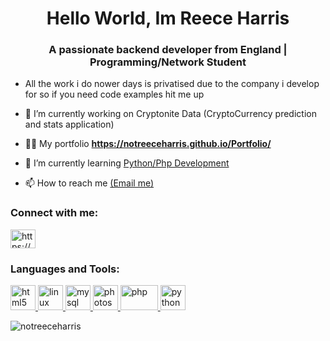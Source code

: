 <h1 align="center">Hello World, Im Reece Harris</h1>
<h3 align="center">A passionate backend developer from England | Programming/Network Student</h3>

- All the work i do nower days is privatised due to the company i develop for so if you need code examples hit me up

- 🔭 I’m currently working on Cryptonite Data (CryptoCurrency prediction and stats application)

- 👨‍💻 My portfolio **https://notreeceharris.github.io/Portfolio/**

- 🌱 I’m currently learning [Python/Php Development](https://github.com/NotReeceHarris)

- 📫 How to reach me [(Email me)](mailto:reece.harris98@protonmail.com)

<h3 align="left">Connect with me:</h3>
<p align="left">
<a href="https://www.linkedin.com/in/reece-harris-3215b91bb/" target="blank"><img align="center" src="https://cdn.jsdelivr.net/npm/simple-icons@3.0.1/icons/linkedin.svg" alt="https://www.linkedin.com/in/reece-harris-3215b91bb/" height="30" width="40" /></a>
</p>

<h3 align="left">Languages and Tools:</h3>
<p align="left"> <a href="https://www.w3.org/html/" target="_blank"> <img src="https://external-content.duckduckgo.com/iu/?u=https%3A%2F%2Flogos-download.com%2Fwp-content%2Fuploads%2F2017%2F07%2FHTML5_badge.png&f=1&nofb=1" alt="html5" width="40" height="40"/> </a> <a href="https://www.linux.org/" target="_blank"> <img src="https://external-content.duckduckgo.com/iu/?u=https%3A%2F%2Fcdn3.iconfinder.com%2Fdata%2Ficons%2Flogos-brands-3%2F24%2Flogo_brand_brands_logos_linux-512.png&f=1&nofb=1" alt="linux" width="40" height="40"/> </a> <a href="https://www.mysql.com/" target="_blank"> <img src="https://external-content.duckduckgo.com/iu/?u=https%3A%2F%2Fcdn.freebiesupply.com%2Flogos%2Flarge%2F2x%2Fmysql-5-logo-png-transparent.png&f=1&nofb=1" alt="mysql" width="40" height="40"/> </a> <a href="https://www.photoshop.com/en" target="_blank"> <img src="https://external-content.duckduckgo.com/iu/?u=http%3A%2F%2Ffixthephoto.com%2Fblog%2FUserFiles%2Fadobe-photoshop-logo.png&f=1&nofb=1" alt="photoshop" width="40" height="40"/> </a> <a href="https://www.php.net" target="_blank"> <img src="https://external-content.duckduckgo.com/iu/?u=http%3A%2F%2Fpngimg.com%2Fuploads%2Fphp%2Fphp_PNG3.png&f=1&nofb=1" alt="php" width="60" height="40"/> </a> <a href="https://www.python.org" target="_blank"> <img src="https://external-content.duckduckgo.com/iu/?u=https%3A%2F%2Fwww.raspberrypi.org%2Fmagpi%2Fwp-content%2Fuploads%2F2015%2F10%2FPython-logo-notext.svg_.png&f=1&nofb=1" alt="python" width="40" height="40"/> </a> </p>

<p><img align="center" src="https://github-readme-stats.vercel.app/api/top-langs?username=notreeceharris&show_icons=true&theme=dark&title_color=5323d7&bg_color=000000&hide_border=true&locale=en&layout=compact" alt="notreeceharris" /></p>
